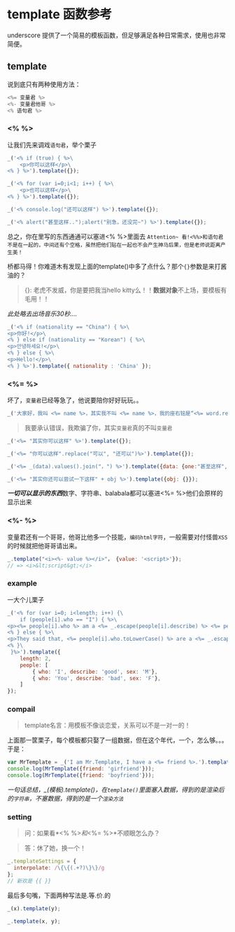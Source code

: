 # template 函数参考
underscore 提供了一个简易的模板函数，但足够满足各种日常需求，使用也非常简便。

## template

说到底只有两种使用方法：
```js
<%= 变量君 %>
<%- 变量君他哥 %>
<% 语句君 %>
```

### **<% %>**

让我们先来调戏`语句君`，举个栗子
```js
_('<% if (true) { %>\
    <p>你可以这样</p>\
<% } %>').template({});

_('<% for (var i=0;i<1; i++) { %>\
	<p>也可以这样</p>\
<% } %>').template({});

_('<% console.log("还可以这样") %>').template({});

_('<% alert("甚至这样..");alert("别急，还没完~") %>').template({});
```
总之，你在<script></script>里写的东西通通可以塞进<% %>里面去
`Attention~ 看!<%%>和语句君不是在一起的，中间还有个空格，虽然把他们贴在一起也不会产生神马后果，但是老师说距离产生美！`

桥都马得！你难道木有发现上面的template()中多了点什么？那个`{}`参数是来打酱油的？
> {}: 老虎不发威，你是要把我当hello kitty么！！**数据对象**不上场，要模板有毛用！！

*此处略去出场音乐30秒....*

```js
_('<% if (nationality == "China") { %>\
<p>你好!</p>\
<% } else if (nationality == "Korean") { %>\
<p>안녕하세요!</p>\
<% } else { %>\
<p>Hello!</p>\
<% } %>').template({ nationality : 'China' });
```

### **<%= %>**

坏了，`变量君`已经等急了，他说要陪你好好玩玩。。

```js
_('大家好，我叫 <%= name %>，其实我不叫 <%= name %>，我的座右铭是“<%= word.replace(" possible", " impossible") %>”').template({ name: '变量君', word: 'Nothing is possible'});
```

> 我要承认错误，我欺骗了你，其实`变量君`真的不叫`变量君`

```js
_('<%= "其实你可以这样" %>').template({});

_('<%= "你可以这样".replace("可以", "还可以")%>').template({});

_('<%= _(data).values().join("，") %>').template({data: {one:"甚至这样",two:"这样",three:"还有这样.."}});

_('<%= "其实你还可以尝试一下这样" + obj %>').template({obj: {}});
```

***一切可以显示的东西***数字、字符串、balabala都可以塞进<%= %>他们会原样的显示出来

### **<%- %>**

变量君还有一个哥哥，他哥比他多一个技能，`编码html字符`，一般需要对付怪兽`XSS`的时候就把他哥哥请出来。

```js
_.template("<i><%- value %></i>"， {value: '<script>'});
// => <i>&lt;script&gt;</i>
```

### **example**

一大个儿栗子
```js
_('<% for (var i=0; i<length; i++) {\
	if (people[i].who == "I") { %>\
<p><%= people[i].who %> am a <%= _.escape(people[i].describe) %> <%= people[i].sex == "M" ? "boy" : "girl" %>.</p>\n\
<% } else { %>\
<p>They said that, <%= people[i].who.toLowerCase() %> are a <%= _.escape(people[i].describe) %> <%= people[i].sex == "M" ? "boy" : "girl" %>.</p>\
<% }\
 }%>').template({
	length: 2,
	people: [
		{ who: 'I', describe: 'good', sex: 'M'},
		{ who: 'You', describe: 'bad', sex: 'F'},
	]
});
```

### compail

> template名言：用模板不像谈恋爱，关系可以不是一对一的！

上面那一筐栗子，每个模板都只娶了一组数据，但在这个年代，一个，怎么够。。。
于是：
```js
var MrTemplate = _('I am Mr.Template, I have a <%= friend %>.').template();
console.log(MrTemplate({friend: 'girfriend'}));
console.log(MrTemplate({friend: 'boyfriend'}));
```

*一句话总结，_(模板).template()，在`template()`里面塞入数据，得到的是渲染后的`字符串`，不塞数据，得到的是一个`渲染方法`*

### setting

>问：如果看*<% %>*和*<%= %>*不顺眼怎么办？

>答：休了她，换一个！

```js
_.templateSettings = {
  interpolate: /\{\{(.+?)\}\}/g
};
// 新欢是 {{ }}
```

最后多句嘴，下面两种写法是.等.价.的
```js
_(x).template(y);

_.template(x, y);
```
